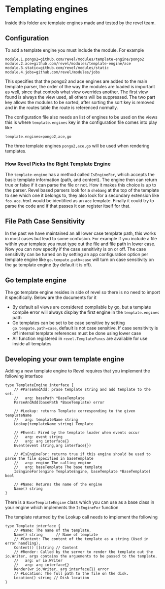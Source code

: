 # Templating engines
 Inside this folder are template engines made and tested by the
 revel team.

## Configuration
To add a template engine you must include the module. For example
```
module.1.pongo2=github.com/revel/modules/template-engine/pongo2
module.2.ace=github.com/revel/modules/template-engine/ace
module.3.static=github.com/revel/modules/static
module.4.jobs=github.com/revel/modules/jobs
```

This specifies that the pongo2 and ace engines are added to the
main template parser, the order of the way the modules are loaded
is important as well, since that controls what view overrides another.
The first view found is always the view used, all others will be suppressed.
The two part key allows the modules to be sorted, after sorting the 
sort key is removed and in the routes table the route is referenced 
normally. 

The configuration file also needs an list of engines to be used on the views
this is where `template.engines` key in the configuration file comes into
play like

```
template.engines=pongo2,ace,go
```

The three template engines `pongo2,ace,go` will be used when rendering
templates. 


### How Revel Picks the Right Template Engine
The `template-engine` has a method called `IsEngineFor`, which accepts
the basic template information (path, and content). The engine then
can return true or false if it can parse the file or not. How it makes
this choice is up to the parser. Revel based parsers look for a 
`shebang` at the top of the template to see which one it belongs to,
they also look for a secondary extension like `foo.ace.html` would be 
identified as an `ace` template. Finally it could try to parse the code
and if that passes it can register itself for that.

## File Path Case Sensitivity
In the past we have maintained an all lower case template path, this
works in most cases but lead to some confusion. For example if you include
a file within your template you must type out the file and file path
in lower case. Now you can now specify if 
the case sensitivity is on or off. The case sensitivity can be turned on
by setting an app configuration option per template engine like 
`go.tempate.path=case` will turn on case sensitivity on the `go` 
template engine (by default it is off). 


## Go template engine
The go template engine resides in side of revel so there is no
need to import it specifically. Below are the documents for it

- By default all views are considered compilable by go, but a template
  compile error will always display the first engine in the 
  `template.engines` path
- Go templates can be set to be case sensitive by setting
`go.tempate.path=case`, default is not case sensitive. If case sensitivity
is off internal template references must be done using lower case
- All function registered in `revel.TemplateFuncs` are available for use 
inside all templates

## Developing your own template engine
Adding a new template engine to Revel requires that you
implement the following interface

```
type TemplateEngine interface {
	// #ParseAndAdd: prase template string and add template to the set.
	//   arg: basePath *BaseTemplate
	ParseAndAdd(basePath *BaseTemplate) error

	// #Lookup: returns Template corresponding to the given templateName
	//   arg: templateName string
	Lookup(templateName string) Template

	// #Event: Fired by the template loader when events occur
	//   arg: event string
	//   arg: arg interface{}
	Event(event string,arg interface{})

	// #IsEngineFor: returns true if this engine should be used to parse the file specified in baseTemplate
	//   arg: engine The calling engine
	//   arg: baseTemplate The base template
    IsEngineFor(engine TemplateEngine, baseTemplate *BaseTemplate) bool

	// #Name: Returns the name of the engine
	Name() string
}
```

There is a `BaseTemplateEngine` class which you can use as a base class 
in your engine which implements the `IsEngineFor` function

The template returned by the Lookup call needs to implement the following
```
type Template interface {
	// #Name: The name of the template.
	Name() string      // Name of template
	// #Content: The content of the template as a string (Used in error handling).
	Content() []string // Content
	// #Render: Called by the server to render the template out the io.Writer, args contains the arguements to be passed to the template.
	//   arg: wr io.Writer
	//   arg: arg interface{}
	Render(wr io.Writer, arg interface{}) error
	// #Location: The full path to the file on the disk.
	Location() string // Disk location
}
```

